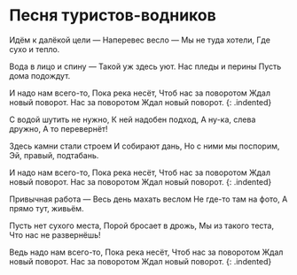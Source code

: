 ﻿---
layout: lyrics
---

# Песня туристов-водников

Идём к далёкой цели —
Наперевес весло —
Мы не туда хотели,
Где сухо и тепло.

Вода в лицо и спину —
Такой уж здесь уют.
Нас пледы и перины
Пусть дома подождут.

И надо нам всего-то,
Пока река несёт,
Чтоб нас за поворотом
Ждал новый поворот.
Нас за поворотом
Ждал новый поворот.
{: .indented}

С водой шутить не нужно,
К ней надобен подход,
А ну-ка, слева дружно,
А то перевернёт!

Здесь камни стали строем
И собирают дань,
Но с ними мы поспорим,
Эй, правый, подтабань.

И надо нам всего-то,
Пока река несёт,
Чтоб нас за поворотом
Ждал новый поворот.
Нас за поворотом
Ждал новый поворот.
{: .indented}

Привычная работа —
Весь день махать веслом
Не где-то там на фото,
А прямо тут, живьём.

Пусть нет сухого места,
Порой бросает в дрожь,
Мы из такого теста,
Что нас не развернёшь!

Ведь надо нам всего-то,
Пока река несёт,
Чтоб нас за поворотом
Ждал новый поворот.
Нас за поворотом
Ждал новый поворот.
{: .indented}
